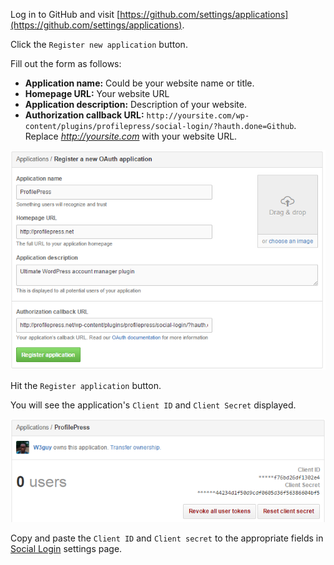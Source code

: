 Log in to GitHub and visit [https://github.com/settings/applications](https://github.com/settings/applications).


Click the `Register new application` button.


Fill out the form as follows:

* **Application name:** Could be your website name or title.
* **Homepage URL:** Your website URL
* **Application description:** Description of your website.
* **Authorization callback URL:** `http://yoursite.com/wp-content/plugins/profilepress/social-login/?hauth.done=Github`. Replace *http://yoursite.com* with your website URL.


![GitHub Application Form](img/github-application-form.png)


Hit the `Register application` button.


You will see the application's `Client ID` and `Client Secret` displayed.


![GitHub application credentials](img/github-app-credentials.png)


Copy and paste the `Client ID` and `Client secret` to the appropriate fields in [Social Login](configuration.md) settings page.
